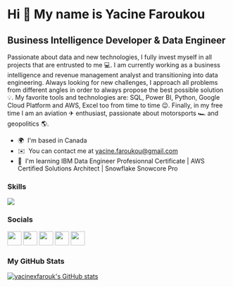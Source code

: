 Hi 👋 My name is Yacine Faroukou
================================

Business Intelligence Developer & Data Engineer
----------------------------

Passionate about data and new technologies, I fully invest myself in all projects that are entrusted to me 💻. I am currently working as a business intelligence and revenue management analyst and transitioning into data engineering. 
Always looking for new challenges, I approach all problems from different angles in order to always propose the best possible solution 💡. My favorite tools and technologies are: SQL, Power BI, Python, Google Cloud Platform and AWS, Excel too from time to time 😉.
Finally, in my free time I am an aviation ✈ enthusiast, passionate about motorsports 🏎 and geopolitics 🌎.

* 🌍  I'm based in Canada
* ✉️  You can contact me at [yacine.faroukou@gmail.com](mailto:yacine.faroukou@gmail.com)
* 🧠  I'm learning IBM Data Engineer Profesionnal Certificate | AWS Certified Solutions Architect | Snowflake Snowcore Pro


### Skills

<p align="left">
  <a href="https://skillicons.dev">
    <img src="https://skillicons.dev/icons?i=py,mysql,postgres,aws,gcp,git,linux,java"/>
  </a>
</p>


### Socials

<p align="left"> <a href="https://www.github.com/yacinexfarouk" target="_blank" rel="noreferrer"><img src="https://raw.githubusercontent.com/danielcranney/readme-generator/main/public/icons/socials/github.svg" width="32" height="32" /></a> <a href="http://www.instagram.com/yacinexfarouk" target="_blank" rel="noreferrer"><img src="https://raw.githubusercontent.com/danielcranney/readme-generator/main/public/icons/socials/instagram.svg" width="32" height="32" /></a> <a href="https://www.linkedin.com/in/yacinefaroukou" target="_blank" rel="noreferrer"><img src="https://raw.githubusercontent.com/danielcranney/readme-generator/main/public/icons/socials/linkedin.svg" width="32" height="32" /></a> <a href="https://www.twitter.com/yacinexfarouk" target="_blank" rel="noreferrer"><img src="https://raw.githubusercontent.com/danielcranney/readme-generator/main/public/icons/socials/twitter.svg" width="32" height="32" /></a> <a href="https://www.youtube.com/c/UCxmD1ANh6LbXe_-BoMt7cqQ" target="_blank" rel="noreferrer"><img src="https://raw.githubusercontent.com/danielcranney/readme-generator/main/public/icons/socials/youtube.svg" width="32" height="32" /></a></p>


### My GitHub Stats

<a href="http://www.github.com/yacinexfarouk"><img src="https://github-readme-stats.vercel.app/api?username=yacinexfarouk&show_icons=true&hide=&count_private=true&title_color=0891b2&text_color=ffffff&icon_color=0891b2&bg_color=1c1917&hide_border=true&show_icons=true" alt="yacinexfarouk's GitHub stats" /></a>

